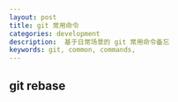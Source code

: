 ```yaml
---
layout: post
title: git 常用命令
categories: development
description:  基于日常场景的 git 常用命令备忘
keywords: git, common, commands, 
---
```


## git rebase


